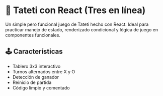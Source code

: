 # 🧠 Tateti con React (Tres en línea)

Un simple pero funcional juego de Tateti hecho con React. Ideal para practicar manejo de estado, renderizado condicional y lógica de juego en componentes funcionales.

## 🕹️ Características

- Tablero 3x3 interactivo
- Turnos alternados entre X y O
- Detección de ganador
- Reinicio de partida
- Código limpio y comentado
